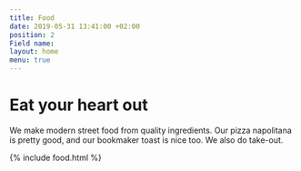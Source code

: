 ```yaml
---
title: Food
date: 2019-05-31 13:41:00 +02:00
position: 2
Field name: 
layout: home
menu: true
---
```


# Eat your heart out

We make modern street food from quality ingredients. Our pizza napolitana is pretty good, and our bookmaker toast is nice too. We also do take-out.

{% include food.html %}
